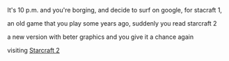 It's 10 p.m. and you're borging, and decide to surf on google, for stacraft 1,

an old game that you play some years ago, suddenly you read starcraft 2 

a new version with beter graphics and you give it a chance again 

visiting [Starcraft 2](www.starcraft2.com)